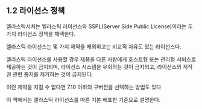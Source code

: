 ## 1.2 라이선스 정책

엘라스틱서치는 엘라스틱 라이선스와 SSPL(Server Side Public License)이라는 두 가지 라이선스 정책을 채택한다.

엘라스틱 라이선스는 몇 가지 제약을 제외하고는 비교적 자유도 있는 라이선스다.

엘라스틱 라이선스를 사용할 경우 제품을 다른 사람에게 호스트형 또는 관리형 서비스로 제공하는 것이 금지되며, 라이선스 시스템을 우회하는 것이 금지되고, 라이선스와 저작권 관련 통지를 제거하는 것이 금지된다.

이런 제약을 지킬 수 없다면 7.10 이하의 구버전을 선택하는 방법도 있다

이 책에서는 엘라스틱 라이선스를 따른 기본 배포판 기준으로 설명한다.